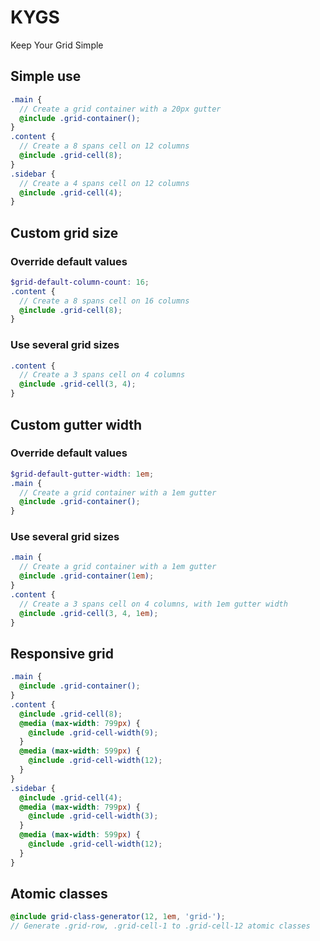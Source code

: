 KYGS
=======

Keep Your Grid Simple


Simple use
-------

```scss
.main {
  // Create a grid container with a 20px gutter
  @include .grid-container();
}
.content {
  // Create a 8 spans cell on 12 columns
  @include .grid-cell(8);
}
.sidebar {
  // Create a 4 spans cell on 12 columns
  @include .grid-cell(4);
}
```


Custom grid size 
-------

### Override default values

```scss
$grid-default-column-count: 16;
.content {
  // Create a 8 spans cell on 16 columns
  @include .grid-cell(8);
}
```

### Use several grid sizes

```scss
.content {
  // Create a 3 spans cell on 4 columns
  @include .grid-cell(3, 4);
}
```


Custom gutter width
-------

### Override default values

```scss
$grid-default-gutter-width: 1em;
.main {
  // Create a grid container with a 1em gutter
  @include .grid-container();
}
```

### Use several grid sizes

```scss
.main {
  // Create a grid container with a 1em gutter
  @include .grid-container(1em);
}
.content {
  // Create a 3 spans cell on 4 columns, with 1em gutter width
  @include .grid-cell(3, 4, 1em);
}
```


Responsive grid
-------

```scss
.main {
  @include .grid-container();
}
.content {
  @include .grid-cell(8);
  @media (max-width: 799px) {
    @include .grid-cell-width(9);
  }
  @media (max-width: 599px) {
    @include .grid-cell-width(12);
  }
}
.sidebar {
  @include .grid-cell(4);
  @media (max-width: 799px) {
    @include .grid-cell-width(3);
  }
  @media (max-width: 599px) {
    @include .grid-cell-width(12);
  }
}
```


Atomic classes
-------

```scss
@include grid-class-generator(12, 1em, 'grid-');
// Generate .grid-row, .grid-cell-1 to .grid-cell-12 atomic classes
```